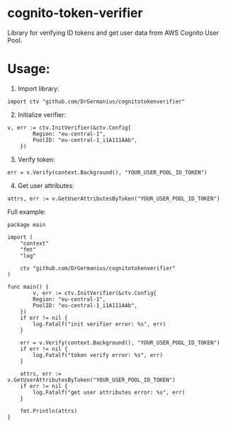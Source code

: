 # cognito-token-verifier

Library for verifying ID tokens and get user data from AWS Cognito User Pool.

# Usage:

1. Import library:

 ``````
import ctv "github.com/DrGermanius/cognitotokenverifier"
 ``````

2. Initialize verifier:

``````
v, err := ctv.InitVerifier(&ctv.Config{
		Region: "eu-central-1",
		PoolID: "eu-central-1_i1A111AAb",
	})
``````

3. Verify token:

``````
err = v.Verify(context.Background(), "YOUR_USER_POOL_ID_TOKEN")
``````

4. Get user attributes:

``````
attrs, err := v.GetUserAttributesByToken("YOUR_USER_POOL_ID_TOKEN")
``````

Full example:

``````
package main

import (
	"context"
	"fmt"
	"log"

	ctv "github.com/DrGermanius/cognitotokenverifier"
)

func main() {
        v, err := ctv.InitVerifier(&ctv.Config{
		Region: "eu-central-1",
		PoolID: "eu-central-1_i1A111AAb",
	})
	if err != nil {
		log.Fatalf("init verifier error: %s", err)
	}

	err = v.Verify(context.Background(), "YOUR_USER_POOL_ID_TOKEN")
	if err != nil {
		log.Fatalf("token verify error: %s", err)
	}

	attrs, err := v.GetUserAttributesByToken("YOUR_USER_POOL_ID_TOKEN")
	if err != nil {
		log.Fatalf("get user attributes error: %s", err)
	}

	fmt.Println(attrs)
}
``````

